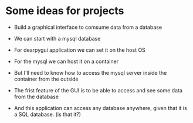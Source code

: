 # Some ideas for projects

- Build a graphical interface to comsume data from a database

- We can start with a mysql database

- For dearpygui application we can set it on the host OS

- For the mysql we can host it on a container

- But I'll need to know how to access the mysql server inside the container from the outside

- The frist feature of the GUI is to be able to access and see some data from the database

- And this application can access any database anywhere, given that it is a SQL database. (is that it?)